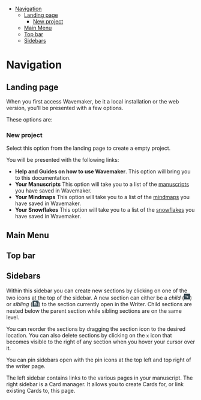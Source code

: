 - [Navigation](#navigation)
  - [Landing page](#landing-page)
    - [New project](#new-project)
  - [Main Menu](#main-menu)
  - [Top bar](#top-bar)
  - [Sidebars](#sidebars)

# Navigation

## Landing page

When you first access Wavemaker, be it a local installation or the web version, you'll be presented with a few options.

These options are:

### New project

Select this option from the landing page to create a empty project.

You will be presented with the following links:

* **Help and Guides on how to use Wavemaker**. This option will bring you to this documentation.
* **Your Manuscripts** This option will take you to a list of the [manuscripts](Manuscripts) you have saved in Wavemaker.
* **Your Mindmaps** This option will take you to a list of the [mindmaps](Mindmaps) you have saved in Wavemaker.
* **Your Snowflakes** This option will take you to a list of the [snowflakes](Snowflakes) you have saved in Wavemaker.

## Main Menu

## Top bar

## Sidebars

Within this sidebar you can create new sections by clicking on one of the two icons at the top of the sidebar.
A new section can either be a _child_ (<img src="../images/new-child-section.png" alt="New child" width="16"/>) or _sibling_ (<img src="../images/new-sibling-section.png" alt="New sibling" width="16"/>) to the section currently open in the Writer.
Child sections are nested below the parent section while sibling sections are on the same level.

You can reorder the sections by dragging the section icon to the desired location.
You can also delete sections by clicking on the `x` icon that becomes visible to the right of any section when you hover your cursor over it.

You can pin sidebars open with the pin icons at the top left and top right of the writer page.

The left sidebar contains links to the various pages in your manuscript.
The right sidebar is a Card manager.
It allows you to create Cards for, or link existing Cards to, this page.